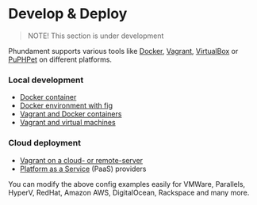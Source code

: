 Develop & Deploy
================

> NOTE! This section is under development

Phundament supports various tools like [Docker](https://www.docker.com), [Vagrant](https://www.vagrantup.com), [VirtualBox](https://www.virtualbox.org) or [PuPHPet](https://puphpet.com) on different platforms.

### Local development

 - [Docker container](51-docker.md)
 - [Docker environment with fig](51-fig.md)
 - [Vagrant and Docker containers](51-vagrant-docker.md)
 - [Vagrant and virtual machines](51-vagrant.md)

### Cloud deployment
 
 - [Vagrant on a cloud- or remote-server](51-vagrant-cloud.md)
 - [Platform as a Service](52-paas.md) (PaaS) providers

You can modify the above config examples easily for VMWare, Parallels, HyperV, RedHat, Amazon AWS, DigitalOcean, Rackspace and many more.
